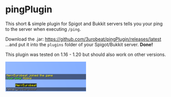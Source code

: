 # pingPlugin
This short & simple plugin for Spigot and Bukkit servers tells you your ping to the server when executing `/ping`.

Download the .jar: https://github.com/3urobeat/pingPlugin/releases/latest  
...and put it into the `plugins` folder of your Spigot/Bukkit server. **Done!**  

This plugin was tested on 1.16 - 1.20 but should also work on other versions.

<div>
  <img width=50% height:auto src="https://raw.githubusercontent.com/3urobeat/pingPlugin/master/.github/img/demo.png">
</div>
